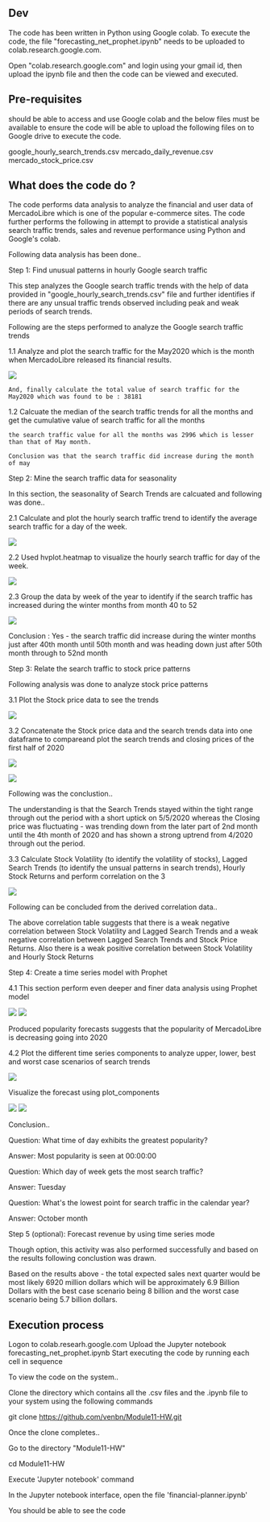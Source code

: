 
## Dev

The code has been written in Python using Google colab. To execute the code, the file "forecasting_net_prophet.ipynb" needs to be uploaded to colab.research.google.com.

Open "colab.research.google.com" and login using your gmail id, then upload the ipynb file and then the code can be viewed and executed. 

## Pre-requisites

should be able to access and use Google colab and the below files must be available to ensure the code will be able to upload the following files on to Google drive to execute the code. 

google_hourly_search_trends.csv
mercado_daily_revenue.csv
mercado_stock_price.csv

## What does the code do ?

The code performs data analysis to analyze the financial and user data of MercadoLibre which is one of the popular e-commerce sites. 
The code further performs the following in attempt to provide a statistical analysis search traffic trends, sales and revenue performance using Python and Google's colab.

Following data analysis has been done..

Step 1: Find unusual patterns in hourly Google search traffic

This step analyzes the Google search traffic trends with the help of data provided in "google_hourly_search_trends.csv" file and further identifies if there are any unsual traffic trends observed including peak and weak periods of search trends.

Following are the steps performed to analyze the Google search traffic trends

1.1 Analyze and plot the search traffic for the May2020 which is the month when MercadoLibre released its financial results.

![](May2020_TrafficSearchTrends.png)

    And, finally calculate the total value of search traffic for the May2020 which was found to be : 38181 

1.2 Calcuate the median of the search traffic trends for all the months and get the cumulative value of search traffic for all the months

    the search traffic value for all the months was 2996 which is lesser than that of May month.

    Conclusion was that the search traffic did increase during the month of may

Step 2: Mine the search traffic data for seasonality

In this section, the seasonality of Search Trends are calcuated and following was done..

2.1 Calculate and plot the hourly search traffic trend to identify the average search traffic for a day of the week.

![](TrafficSearchTrends_DayofWeek.png)

2.2 Used hvplot.heatmap to visualize the hourly search traffic for day of the week.

![](SearchTrends_DayofWeek_heatmap.png)

2.3 Group the data by week of the year to identify if the search traffic has increased during the winter months from month 40 to 52

![](SearchTrends_WeekofYear.png)

Conclusion : Yes - the search traffic did increase during the winter months just after 40th month until 50th month and was heading down just after 50th month through to 52nd month

Step 3: Relate the search traffic to stock price patterns

Following analysis was done to analyze stock price patterns

3.1 Plot the Stock price data to see the trends

![](Plot_StockPriceData.png)

3.2 Concatenate the Stock price data and the search trends data into one dataframe to compareand plot the search trends and closing prices of the first half of 2020

![](Variable_SearchTrends.png)

![](Variable_Close.png)

Following was the conclustion..

The understanding is that the Search Trends stayed within the tight range through out the period with a short uptick on 5/5/2020 whereas the Closing price was fluctuating - was trending down from the later part of 2nd month until the 4th month of 2020 and has shown a strong uptrend from 4/2020 through out the period. 

3.3 Calculate Stock Volatility (to identify the volatility of stocks), Lagged Search Trends (to identify the unsual patterns in search trends), Hourly Stock Returns and perform correlation on the 3

![](Correlation.png)

Following can be concluded from the derived correlation data..

The above correlation table suggests that there is a weak negative correlation between Stock Volatility and Lagged Search Trends and a 
weak negative correlation between Lagged Search Trends and Stock Price Returns. Also there is a weak positive correlation between Stock Volatility and Hourly Stock Returns 

Step 4: Create a time series model with Prophet

4.1  This section perform even deeper and finer data analysis using Prophet model
        
![](PopularityTrend-1.png)
![](PopularityTrend-2.png)

Produced popularity forecasts suggests that the popularity of MercadoLibre is decreasing going into 2020

4.2 Plot the different time series components to analyze upper, lower, best and worst case scenarios of search trends

![](yhat-lower_yhat-upper.png)

Visualize the forecast using plot_components

![](PlotComponents-1.png)
![](PlotComponents-2.png)

Conclusion..

Question: What time of day exhibits the greatest popularity?

Answer: Most popularity is seen at 00:00:00

Question: Which day of week gets the most search traffic?

Answer: Tuesday

Question: What's the lowest point for search traffic in the calendar year?

Answer: October month

Step 5 (optional): Forecast revenue by using time series mode
 
Though option, this activity was also performed successfully and based on the results following conclustion was drawn.

Based on the results above - the total expected sales next quarter would be most likely 6920 million dollars which will be approximately 6.9 Billion Dollars with the best case scenario being 8 billion and the worst case scenario being 5.7 billion dollars.
    
## Execution process

Logon to colab.researh.google.com
Upload the Jupyter notebook forecasting_net_prophet.ipynb
Start executing the code by running each cell in sequence

To view the code on the system..

Clone the directory which contains all the .csv files and the .ipynb file to your system using the following commands

git clone https://github.com/venbn/Module11-HW.git

Once the clone completes.. 

Go to the directory "Module11-HW"

cd Module11-HW

Execute 'Jupyter notebook' command

In the Jupyter notebook interface, open the file 'financial-planner.ipynb'

You should be able to see the code
